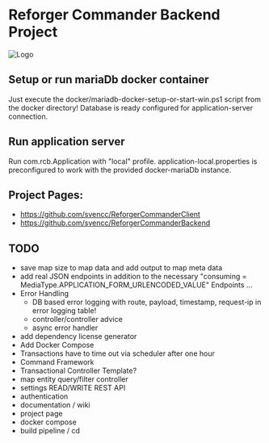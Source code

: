 # Reforger Commander Backend Project
![Logo](md-media/logo.png)

## Setup or run mariaDb docker container
Just execute the docker/mariadb-docker-setup-or-start-win.ps1 script from the docker directory!
Database is ready configured for application-server connection.

## Run application server
Run com.rcb.Application with "local" profile. 
application-local.properties is preconfigured to work with the provided docker-mariaDb instance.

## Project Pages:
- https://github.com/svencc/ReforgerCommanderClient
- https://github.com/svencc/ReforgerCommanderBackend

## TODO
* save map size to map data and add output to map meta data
* add real JSON endpoints in addition to the necessary "consuming = MediaType.APPLICATION_FORM_URLENCODED_VALUE" Endpoints ...
* Error Handling
    * DB based error logging with route, payload, timestamp, request-ip in error logging table!
    * controller/controller advice
    * async error handler
* add dependency license generator
* Add Docker Compose
* Transactions have to time out via scheduler after one hour
* Command Framework
* Transactional Controller Template?
* map entity query/filter controller
* settings READ/WRITE REST API
* authentication
* documentation / wiki
* project page
* docker compose
* build pipeline / cd